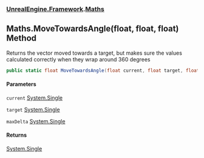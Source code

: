 ### [UnrealEngine.Framework](UnrealEngine_Framework.md 'UnrealEngine.Framework').[Maths](Maths.md 'UnrealEngine.Framework.Maths')
## Maths.MoveTowardsAngle(float, float, float) Method
Returns the vector moved towards a target, but makes sure the values calculated correctly when they wrap around 360 degrees  
```csharp
public static float MoveTowardsAngle(float current, float target, float maxDelta);
```
#### Parameters
<a name='UnrealEngine_Framework_Maths_MoveTowardsAngle(float_float_float)_current'></a>
`current` [System.Single](https://docs.microsoft.com/en-us/dotnet/api/System.Single 'System.Single')  
  
<a name='UnrealEngine_Framework_Maths_MoveTowardsAngle(float_float_float)_target'></a>
`target` [System.Single](https://docs.microsoft.com/en-us/dotnet/api/System.Single 'System.Single')  
  
<a name='UnrealEngine_Framework_Maths_MoveTowardsAngle(float_float_float)_maxDelta'></a>
`maxDelta` [System.Single](https://docs.microsoft.com/en-us/dotnet/api/System.Single 'System.Single')  
  
#### Returns
[System.Single](https://docs.microsoft.com/en-us/dotnet/api/System.Single 'System.Single')  

